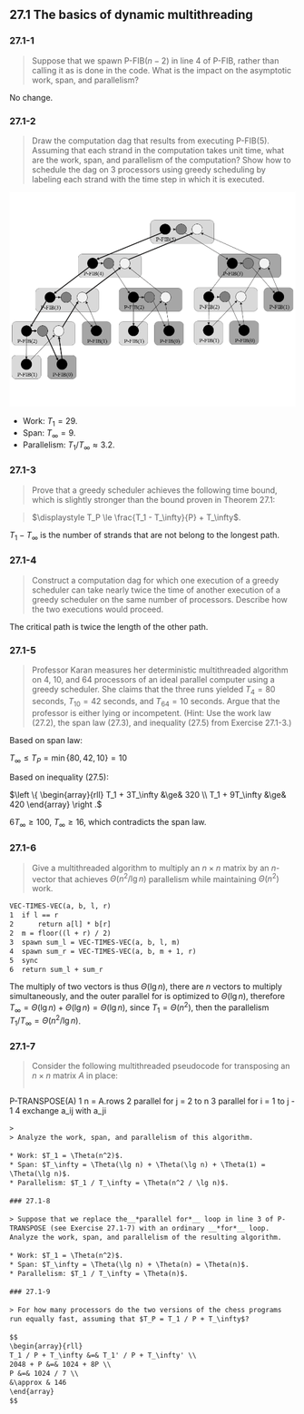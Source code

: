 ## 27.1 The basics of dynamic multithreading

### 27.1-1

> Suppose that we spawn P-FIB$(n - 2)$ in line 4 of P-FIB, rather than calling it as is done in the code. What is the impact on the asymptotic work, span, and parallelism?

No change.

### 27.1-2

> Draw the computation dag that results from executing P-FIB(5). Assuming that each strand in the computation takes unit time, what are the work, span, and parallelism of the computation? Show how to schedule the dag on 3 processors using greedy scheduling by labeling each strand with the time step in which it is executed.

![](./img/27.1-2_1.png)

* Work: $T_1 = 29$.
* Span: $T_\infty = 9$.
* Parallelism: $T_1 / T_\infty \approx 3.2$.

### 27.1-3

> Prove that a greedy scheduler achieves the following time bound, which is slightly stronger than the bound proven in Theorem 27.1:

> $\displaystyle T_P \le \frac{T_1 - T_\infty}{P} + T_\infty$.

$T_1 - T_\infty$ is the number of  strands that are not belong to the longest path.

### 27.1-4

> Construct a computation dag for which one execution of a greedy scheduler can take nearly twice the time of another execution of a greedy scheduler on the same number of processors. Describe how the two executions would proceed.

The critical path is twice the length of the other path.

### 27.1-5

> Professor Karan measures her deterministic multithreaded algorithm on $4$, $10$, and $64$ processors of an ideal parallel computer using a greedy scheduler. She claims that the three runs yielded $T_4 = 80$ seconds, $T_{10} = 42$ seconds, and $T_{64} = 10$ seconds. Argue that the professor is either lying or incompetent. (Hint: Use the work law (27.2), the span law (27.3), and inequality (27.5) from Exercise 27.1-3.)

Based on span law:

$T_\infty \le T_P = \min\{ 80, 42, 10 \} = 10$

Based on inequality (27.5):

$\left \{ 
\begin{array}{rll}
T_1 + 3T_\infty &\ge& 320 \\
T_1 + 9T_\infty &\ge& 420
\end{array}
\right .$

$6 T_\infty \ge 100$, $T_\infty \ge 16$, which contradicts the span law.

### 27.1-6

> Give a multithreaded algorithm to multiply an $n \times n$ matrix by an $n$-vector that achieves $\Theta(n^2 / \lg n)$ parallelism while maintaining $\Theta(n^2)$ work.

```
VEC-TIMES-VEC(a, b, l, r)
1  if l == r
2      return a[l] * b[r]
2  m = floor((l + r) / 2)
3  spawn sum_l = VEC-TIMES-VEC(a, b, l, m)
4  spawn sum_r = VEC-TIMES-VEC(a, b, m + 1, r)
5  sync
6  return sum_l + sum_r
```

The multiply of two vectors is thus $\Theta(\lg n)$, there are $n$ vectors to multiply simultaneously, and the outer parallel for is optimized to $\Theta(\lg n)$, therefore $T_\infty = \Theta(\lg n) + \Theta(\lg n) = \Theta(\lg n)$, since $T_1 = \Theta(n^2)$, then the parallelism $T_1 / T_\infty = \Theta(n^2 / \lg n)$.

### 27.1-7

> Consider the following multithreaded pseudocode for transposing an $n \times n$ matrix $A$ in place:
> 
> ```
P-TRANSPOSE(A)
1  n = A.rows
2  parallel for j = 2 to n
3      parallel for i = 1 to j - 1
4          exchange a_ij with a_ji
```
>
> Analyze the work, span, and parallelism of this algorithm.

* Work: $T_1 = \Theta(n^2)$.
* Span: $T_\infty = \Theta(\lg n) + \Theta(\lg n) + \Theta(1) = \Theta(\lg n)$.
* Parallelism: $T_1 / T_\infty = \Theta(n^2 / \lg n)$.

### 27.1-8

> Suppose that we replace the__*parallel for*__ loop in line 3 of P-TRANSPOSE (see Exercise 27.1-7) with an ordinary __*for*__ loop. Analyze the work, span, and parallelism of the resulting algorithm.

* Work: $T_1 = \Theta(n^2)$.
* Span: $T_\infty = \Theta(\lg n) + \Theta(n) = \Theta(n)$.
* Parallelism: $T_1 / T_\infty = \Theta(n)$.

### 27.1-9

> For how many processors do the two versions of the chess programs run equally fast, assuming that $T_P = T_1 / P + T_\infty$?

$$
\begin{array}{rll}
T_1 / P + T_\infty &=& T_1' / P + T_\infty' \\
2048 + P &=& 1024 + 8P \\
P &=& 1024 / 7 \\
&\approx & 146
\end{array}
$$
